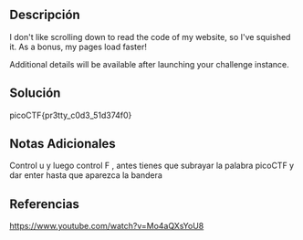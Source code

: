 ## Descripción
I don't like scrolling down to read the code of my website, so I've squished it. As a bonus, my pages load faster!

Additional details will be available after launching your challenge instance.

## Solución
picoCTF{pr3tty_c0d3_51d374f0}

## Notas Adicionales

Control u y luego control F , antes tienes que subrayar la palabra picoCTF y dar enter hasta que aparezca la bandera
## Referencias
https://www.youtube.com/watch?v=Mo4aQXsYoU8
